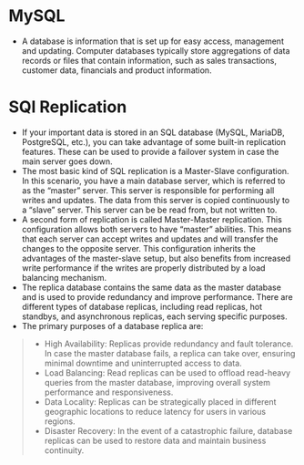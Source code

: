 # MySQL
* A database is information that is set up for easy access, management and updating. Computer databases typically store aggregations of data records or files that contain information, such as sales transactions, customer data, financials and product information.

# SQl Replication
* If your important data is stored in an SQL database (MySQL, MariaDB, PostgreSQL, etc.), you can take advantage of some built-in replication features. These can be used to provide a failover system in case the main server goes down.
* The most basic kind of SQL replication is a Master-Slave configuration. In this scenario, you have a main database server, which is referred to as the “master” server. This server is responsible for performing all writes and updates. The data from this server is copied continuously to a “slave” server. This server can be be read from, but not written to.
* A second form of replication is called Master-Master replication. This configuration allows both servers to have “master” abilities. This means that each server can accept writes and updates and will transfer the changes to the opposite server. This configuration inherits the advantages of the master-slave setup, but also benefits from increased write performance if the writes are properly distributed by a load balancing mechanism.
* The replica database contains the same data as the master database and is used to provide redundancy and improve performance. There are different types of database replicas, including read replicas, hot standbys, and asynchronous replicas, each serving specific purposes.
* The primary purposes of a database replica are:
> * High Availability: Replicas provide redundancy and fault tolerance. In case the master database fails, a replica can take over, ensuring minimal downtime and uninterrupted access to data.
> * Load Balancing: Read replicas can be used to offload read-heavy queries from the master database, improving overall system performance and responsiveness.
> * Data Locality: Replicas can be strategically placed in different geographic locations to reduce latency for users in various regions.
> * Disaster Recovery: In the event of a catastrophic failure, database replicas can be used to restore data and maintain business continuity.
